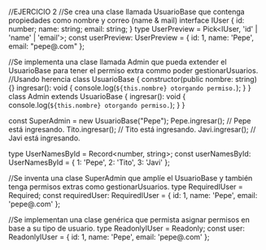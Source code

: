 //EJERCICIO 2
//Se crea una clase llamada UsuarioBase que contenga propiedades como nombre y correo (name & mail)
interface IUser {
    id: number;
    name: string;
    email: string;
}
type UserPreview = Pick<IUser, 'id' | 'name' | 'email'>;
const userPreview: UserPreview = { id: 1, name: 'Pepe', email: "pepe@.com" }; 

//Se implementa una clase llamada Admin que pueda extender el UsuarioBase para tener el permiso extra commo poder gestionarUsuarios.
//Usando herencia
class UsuarioBase {
    constructor(public nombre: string) {}
    ingresar(): void {
        console.log(`${this.nombre} otorgando permiso.`);
    }
}
class Admin extends UsuarioBase {
    ingresar(): void {
        console.log(`${this.nombre} otorgando permiso.`);
    }
}

const SuperAdmin = new UsuarioBase("Pepe");
Pepe.ingresar();   // Pepe está ingresando.
Tito.ingresar();   // Tito está ingresando.
Javi.ingresar();   // Javi está ingresando.

type UserNamesById = Record<number, string>;
const userNamesById: UserNamesById = { 1: 'Pepe', 2: 'Tito', 3: 'Javi' };

//Se inventa una clase SuperAdmin que amplíe el UsuarioBase y también tenga permisos extras como gestionarUsuarios.
type RequiredIUser = Required<PartialIUser>;
const requiredUser: RequiredIUser = { id: 1, name: 'Pepe', email: 'pepe@.com' };

//Se implementan una clase genérica que permista asignar permisos en base a su tipo de usuario.
type ReadonlyIUser = Readonly<IUser>;
const user: ReadonlyIUser = { id: 1, name: 'Pepe', email: 'pepe@.com' };